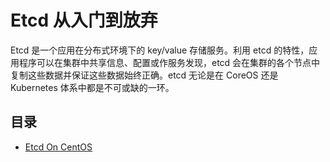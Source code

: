 # Etcd 从入门到放弃

Etcd 是一个应用在分布式环境下的 key/value 存储服务。利用 etcd 的特性，应用程序可以在集群中共享信息、配置或作服务发现，etcd 会在集群的各个节点中复制这些数据并保证这些数据始终正确。etcd 无论是在 CoreOS 还是 Kubernetes 体系中都是不可或缺的一环。


## 目录

* [Etcd On CentOS](./etcd-on-centos.md)